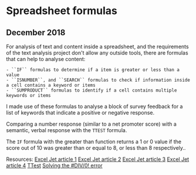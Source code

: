 # Spreadsheet formulas 

## December 2018

For analysis of text and content inside a spreadsheet, and the requirements of the text 
analysis project don't allow any outside tools, there are formulas that can help to
analyse content:

	- ``IF`` formulas to determine if a item is greater or less than a value 
	- ``ISNUMBER``, and ``SEARCH`` formulas to check if information inside a cell contains a keyword or items 
	- ``SUMPRODUCT`` formulas to identify if a cell contains multiple keywords or items

I made use of these formulas to analyse a block of survey feedback for a list of keywords that 
indicate a positive or negative response.

Comparing a number response (similar to a net promoter score) with a semantic, verbal response with 
the ``TTEST`` formula. 

The ``IF`` formula with the greater than function returns a 1 or 0 value if the
score out of 10 was greater than or equal to 8, or less than 8 respectively..

Resources:
[Excel Jet article 1](https://exceljet.net/formula/categorize-text-with-keywords)
[Excel Jet article 2](https://exceljet.net/formula/cell-contains-one-of-many-things)
[Excel Jet article 3](https://exceljet.net/formula/count-keywords-cell-contains)
[Excel Jet article 4](https://exceljet.net/formula/if-cell-is-greater-than)
[TTest](https://support.google.com/docs/answer/6055837)
[Solving the #DIV/0! error](https://support.office.com/en-us/article/how-to-correct-a-div-0-error-3a5a18a9-8d80-4ebb-a908-39e759a009a5)

